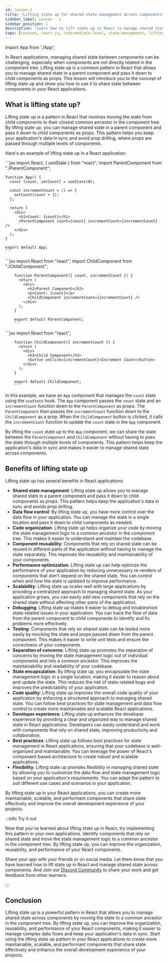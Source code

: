 ```yaml
---
id: lesson-1
title: "Lifting state up for shared state management across components"
sidebar_label: Lesson - 1
sidebar_position: 1
description: "Learn how to lift state up in React to manage shared state across multiple components. Lifting state up is a common pattern in React applications that allows you to share state between components and keep your application's data in sync."
tags: [courses, react-js, intermediate-level, state-management, lifting-state-up]
---
```


import App from './App';

In React applications, managing shared state between components can be challenging, especially when components are not directly related in the component tree. Lifting state up is a common pattern in React that allows you to manage shared state in a parent component and pass it down to child components as props. This lesson will introduce you to the concept of lifting state up and show you how to use it to share state between components in your React applications.

## What is lifting state up?

Lifting state up is a pattern in React that involves moving the state from child components to their closest common ancestor in the component tree. By lifting state up, you can manage shared state in a parent component and pass it down to child components as props. This pattern helps you keep your application's data in sync and avoid prop drilling, where props are passed through multiple levels of components.

Here's an example of lifting state up in a React application:

<Tabs>
  <TabItem value="App.js" label="App.js">    
    ```jsx
    import React, { useState } from "react";
    import ParentComponent from "./ParentComponent";

    function App() {
      const [count, setCount] = useState(0);

      const incrementCount = () => {
        setCount(count + 1);
      };

      return (
        <div>
          <h1>Count: {count}</h1>
          <ParentComponent count={count} incrementCount={incrementCount} />
        </div>
      );
    }

    export default App;
    ```
   </TabItem>
   <TabItem value="ParentComponent.js" label="ParentComponent.js">        
        ```jsx
        import React from "react";
        import ChildComponent from "./ChildComponent";

        function ParentComponent({ count, incrementCount }) {
          return (
            <div>
              <h2>Parent Component</h2>
              <p>Count: {count}</p>
              <ChildComponent incrementCount={incrementCount} />
            </div>
          );
        }

        export default ParentComponent;
        ```
   </TabItem>
   <TabItem value="ChildComponent.js" label="ChildComponent.js">        
        ```jsx
        import React from "react";

        function ChildComponent({ incrementCount }) {
          return (
            <div>
              <h3>Child Component</h3>
              <button onClick={incrementCount}>Increment Count</button>
            </div>
          );
        }

        export default ChildComponent;
        ```
   </TabItem>
</Tabs>

In this example, we have an `App` component that manages the `count` state using the `useState` hook. The `App` component passes the `count` state and an `incrementCount` function down to the `ParentComponent` as props. The `ParentComponent` then passes the `incrementCount` function down to the `ChildComponent` as a prop. When the `ChildComponent` button is clicked, it calls the `incrementCount` function to update the `count` state in the `App` component.

<BrowserWindow>
    <App />
</BrowserWindow>

By lifting the `count` state up to the `App` component, we can share the state between the `ParentComponent` and `ChildComponent` without having to pass the state through multiple levels of components. This pattern helps keep the application's data in sync and makes it easier to manage shared state across components.

## Benefits of lifting state up

Lifting state up has several benefits in React applications:

- **Shared state management**: Lifting state up allows you to manage shared state in a parent component and pass it down to child components as props. This pattern helps keep the application's data in sync and avoids prop drilling.
- **Data flow control**: By lifting state up, you have more control over the data flow in your application. You can manage the state in a single location and pass it down to child components as needed.
- **Code organization**: Lifting state up helps organize your code by moving the state management logic to a common ancestor in the component tree. This makes it easier to understand and maintain the codebase.
- **Component reusability**: Components that rely on shared state can be reused in different parts of the application without having to manage the state separately. This improves the reusability and maintainability of your components.
- **Performance optimization**: Lifting state up can help optimize the performance of your application by reducing unnecessary re-renders of components that don't depend on the shared state. You can control when and how the state is updated to improve performance.
- **Scalability**: Lifting state up scales well with large applications by providing a centralized approach to managing shared state. As your application grows, you can easily add new components that rely on the shared state without affecting other parts of the application.
- **Debugging**: Lifting state up makes it easier to debug and troubleshoot state-related issues in your application. You can trace the flow of data from the parent component to child components to identify and fix problems more effectively.
- **Testing**: Components that rely on shared state can be tested more easily by mocking the state and props passed down from the parent component. This makes it easier to write unit tests and ensure the correctness of your components.
- **Separation of concerns**: Lifting state up promotes the separation of concerns by moving the state management logic out of individual components and into a common ancestor. This improves the maintainability and readability of your codebase.
- **State encapsulation**: By lifting state up, you encapsulate the state management logic in a single location, making it easier to reason about and update the state. This reduces the risk of state-related bugs and improves the predictability of your application.
- **Code quality**: Lifting state up improves the overall code quality of your application by enforcing a structured approach to managing shared state. You can follow best practices for state management and data flow control to create more maintainable and scalable React applications.
- **Developer experience**: Lifting state up enhances the developer experience by providing a clear and organized way to manage shared state in React applications. Developers can easily understand and work with components that rely on shared state, improving productivity and collaboration.
- **Best practices**: Lifting state up follows best practices for state management in React applications, ensuring that your codebase is well-organized and maintainable. You can leverage the power of React's component-based architecture to create robust and scalable applications.
- **Flexibility**: Lifting state up provides flexibility in managing shared state by allowing you to customize the data flow and state management logic based on your application's requirements. You can adapt the pattern to suit different use cases and scenarios in your application.

By lifting state up in your React applications, you can create more maintainable, scalable, and performant components that share state effectively and improve the overall development experience of your projects.

:::info Try it out

Now that you've learned about lifting state up in React, try implementing this pattern in your own applications. Identify components that rely on shared state and move the state management logic to a common ancestor in the component tree. By lifting state up, you can improve the organization, reusability, and performance of your React components.

Share your app with your friends or on social media. Let them know that you have learned how to lift state up in React and manage shared state across components. And Join our [Discord Community](https://discord.gg/5VjTyJcf) to share your work and get feedback from other learners.

:::

## Conclusion

Lifting state up is a powerful pattern in React that allows you to manage shared state across components by moving the state to a common ancestor in the component tree. By lifting state up, you can improve the organization, reusability, and performance of your React components, making it easier to manage complex data flows and keep your application's data in sync. Start using the lifting state up pattern in your React applications to create more maintainable, scalable, and performant components that share state effectively and enhance the overall development experience of your projects.